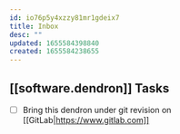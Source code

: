 ```yaml
---
id: io76p5y4xzzy81mr1gdeix7
title: Inbox
desc: ""
updated: 1655584398840
created: 1655584238655
---
```


## [[software.dendron]] Tasks

- [ ] Bring this dendron under git revision on [[GitLab|https://www.gitlab.com]]
